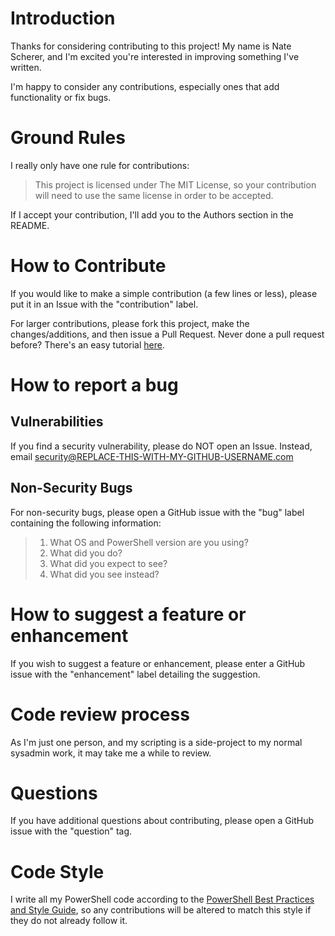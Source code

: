 # Introduction
Thanks for considering contributing to this project! My name is Nate Scherer, and I'm excited you're interested in improving something I've written.

I'm happy to consider any contributions, especially ones that add functionality or fix bugs.

# Ground Rules
I really only have one rule for contributions:

> This project is licensed under The MIT License, so your contribution will need to use the same license in order to be accepted.

If I accept your contribution, I'll add you to the Authors section in the README.

# How to Contribute
If you would like to make a simple contribution (a few lines or less), please put it in an Issue with the "contribution" label.

For larger contributions, please fork this project, make the changes/additions, and then issue a Pull Request.
Never done a pull request before? There's an easy tutorial [here](http://makeapullrequest.com/).

# How to report a bug
## Vulnerabilities
If you find a security vulnerability, please do NOT open an Issue. Instead, email security@REPLACE-THIS-WITH-MY-GITHUB-USERNAME.com 

## Non-Security Bugs
For non-security bugs, please open a GitHub issue with the "bug" label containing the following information:

> 1. What OS and PowerShell version are you using?
> 2. What did you do?
> 3. What did you expect to see?
> 4. What did you see instead?

# How to suggest a feature or enhancement
If you wish to suggest a feature or enhancement, please enter a GitHub issue with the "enhancement" label detailing the suggestion.

# Code review process
As I'm just one person, and my scripting is a side-project to my normal sysadmin work, it may take me a while to review.

# Questions
If you have additional questions about contributing, please open a GitHub issue with the "question" tag.

# Code Style
I write all my PowerShell code according to the [PowerShell Best Practices and Style Guide](https://github.com/PoshCode/PowerShellPracticeAndStyle), so any contributions will be altered to match this style if they do not already follow it.